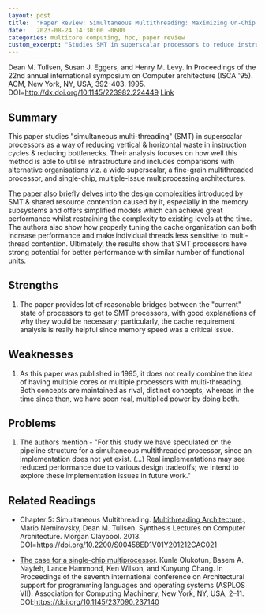 ```yaml
---
layout: post
title:  "Paper Review: Simultaneous Multithreading: Maximizing On-Chip Parallelism"
date:   2023-08-24 14:30:00 -0600
categories: multicore computing, hpc, paper review
custom_excerpt: "Studies SMT in superscalar processors to reduce instruction cycle waste and bottlenecks. Shows SMT processors have strong performance potential while managing shared resource contention."
---
```


Dean M. Tullsen, Susan J. Eggers, and Henry M. Levy. In Proceedings of the 22nd annual international symposium on Computer architecture (ISCA '95). ACM, New York, NY, USA, 392-403. 1995. DOI=http://dx.doi.org/10.1145/223982.224449 [Link](https://www.princeton.edu/~rblee/ELE572Papers/SMT_Eggers.pdf)
## Summary

This paper studies "simultaneous multi-threading" (SMT) in superscalar processors as a way of reducing vertical & horizontal waste in instruction cycles & reducing bottlenecks. Their analysis focuses on how well this method is able to utilise infrastructure and includes comparisons with alternative organisations viz. a wide superscalar, a fine-grain multithreaded processor, and single-chip, multiple-issue multiprocessing architectures.

The paper also briefly delves into the design complexities introduced by SMT & shared resource contention caused by it, especially in the memory subsystems and offers simplified models which can achieve great performance whilst restraining the complexity to existing levels at the time. The authors also show how properly tuning the cache organization can both increase performance and make individual threads less sensitive to multi-thread contention. Ultimately, the results show that SMT processors have strong potential for better performance with similar number of functional units.

## Strengths

1. The paper provides lot of reasonable bridges between the "current" state of processors to get to SMT processors, with good explanations of why they would be necessary; particularly, the cache requirement analysis is really helpful since memory speed was a critical issue.

## Weaknesses

1. As this paper was published in 1995, it does not really combine the idea of having multiple cores or multiple processors with multi-threading. Both concepts are maintained as rival, distinct concepts, whereas in the time since then, we have seen real, multiplied power by doing both.

## Problems

1. The authors mention - "For this study we have speculated on the pipeline structure for a simultaneous multithreaded processor, since an implementation does not yet exist. (...) Real implementations may see reduced performance due to various design tradeoffs; we intend to explore these implementation issues in future work." 

## Related Readings
* Chapter 5: Simultaneous Multithreading. [Multithreading Architecture](http://www.morganclaypool.com/doi/pdf/10.2200/S00458ED1V01Y201212CAC021)., Mario Nemirovsky, Dean M. Tullsen. Synthesis Lectures on Computer Architecture. Morgan Claypool. 2013. DOI=https://doi.org/10.2200/S00458ED1V01Y201212CAC021

* [The case for a single-chip multiprocessor](https://www.ece.ucdavis.edu/~akella/270W05/reading/p2-olukotun.pdf). Kunle Olukotun, Basem A. Nayfeh, Lance Hammond, Ken Wilson, and Kunyung Chang. In Proceedings of the seventh international conference on Architectural support for programming languages and operating systems (ASPLOS VII). Association for Computing Machinery, New York, NY, USA, 2–11. DOI:https://doi.org/10.1145/237090.237140
